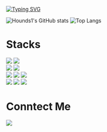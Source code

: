 [![Typing SVG](https://readme-typing-svg.demolab.com?font=Fira+Code&size=30&duration=3000&color=11F781&background=000000&center=true&vCenter=true&multiline=true&width=844&height=90&lines=We+do+work+and+the+world+stays+handy;That's+the+development)](https://git.io/typing-svg)



![Hounds1's GitHub stats](https://github-readme-stats.vercel.app/api?username=Hounds1&show_icons=true&rank_icon=github&card_width=407&line_height=20&theme=dark) ![Top Langs](https://github-readme-stats.vercel.app/api/top-langs/?username=Hounds1&layout=compact&theme=dark&card_width=400)

# Stacks
![](https://img.shields.io/badge/Java-007396?style=flat&logo=OpenJDK&logoColor=white) ![](https://img.shields.io/badge/Javascript-F7DF1E?style=flat&logo=javascript&logoColor=white) </br>
![](https://img.shields.io/badge/Spring-6DB33F?style=flat&logo=Spring&logoColor=white) ![](https://img.shields.io/badge/Spring_Boot-#6DB33F?style=flat&logo=springboot&logoColor=white) </br>
![](https://img.shields.io/badge/oracle-007396?style=flat&logo=oracle&logoColor=F80000) ![](https://img.shields.io/badge/MySQL-007396?style=flat&logo=mysql&logoColor=white) ![](https://img.shields.io/badge/MariaDB-007396?style=flat&logo=mariadb&logoColor=white) </br>
![](https://img.shields.io/badge/gradle-007396?style=flat&logo=gradle&logoColor=F80000) ![](https://img.shields.io/badge/Maven-007396?style=flat&logo=apachemaven&logoColor=white) ![](https://img.shields.io/badge/git-007396?style=flat&logo=git&logoColor=white) </br>

# Conntect Me
![](https://img.shields.io/badge/any_text-you_like-blue)

<!--
**Hounds1/Hounds1** is a ✨ _special_ ✨ repository because its `README.md` (this file) appears on your GitHub profile.

Here are some ideas to get you started:

- 🔭 I’m currently working on ...
- 🌱 I’m currently learning ...
- 👯 I’m looking to collaborate on ...
- 🤔 I’m looking for help with ...
- 💬 Ask me about ...
- 📫 How to reach me: ...
- 😄 Pronouns: ...
- ⚡ Fun fact: ...
-->
